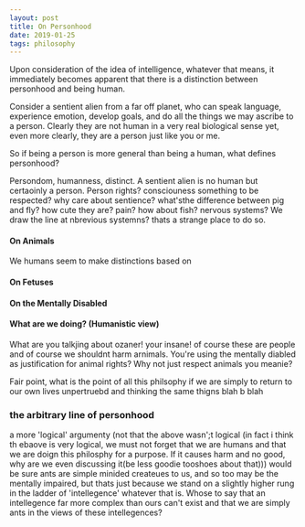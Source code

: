 ```yaml
---
layout: post
title: On Personhood
date: 2019-01-25
tags: philosophy
---
```

Upon consideration of the idea of intelligence, whatever that means, it immediately becomes apparent that there is a distinction between personhood and being human.

Consider a sentient alien from a far off planet, who can speak language, experience emotion, develop goals, and do all the things we may ascribe to a person. Clearly they are not human in a very real biological sense yet, even more clearly, they are a person just like you or me.

So if being a person is more general than being a human, what defines personhood?

Persondom, humanness, distinct. A sentient alien is no human but certaoinly a person. Person rights? consciouness something to be respected? why care about sentience? what'sthe difference between pig and fly? how cute they are? pain? how about fish? nervous systems? We draw the line at nbrevious systemns? thats a strange place to do so.

#### On Animals
We humans seem to make distinctions based on

#### On Fetuses

#### On the Mentally Disabled

#### What are we doing? (Humanistic view)
What are you talkjing about ozaner! your insane! of course these are people and of course we shouldnt harm arnimals. You're using the mentally diabled as justification for animal rights? Why not just respect animals you meanie?

Fair point, what is the point of all this philsophy if we are simply to return to our own lives unpertruebd and thinking the same thigns blah b blah

### the arbitrary line of personhood
a more 'logical' argumenty (not that the above wasn';t logical (in fact i think th ebaove is very logical, we must not forget that we are humans and that we are doign this philosphy for a purpose. If it causes harm and no good, why are we even discussing it(be less goodie tooshoes about that))) would be sure ants are simple minided createues to us, and so too may be the mentally impaired, but thats just because we stand on a slightly higher rung in the ladder of 'intellegence' whatever that is. Whose to say that an intellegence far more complex than ours can't exist and that we are simply ants in the views of these intellegences?
